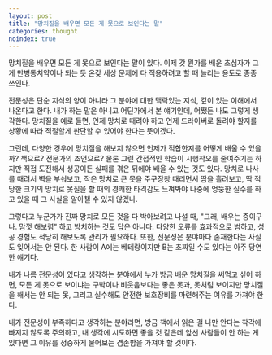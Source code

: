 ```yaml
---
layout: post
title: "망치질을 배우면 모든 게 못으로 보인다는 말"
categories: thought
noindex: true
---
```


망치질을 배우면 모든 게 못으로 보인다는 말이 있다. 이제 갓 뭔가를 배운 초심자가 그게 만병통치약이나 되는 듯 온갖 세상 문제에 다 적용하려고 할 때 놀리는 용도로 종종 쓰인다.

전문성은 단순 지식의 양이 아니라 그 분야에 대한 맥락있는 지식, 깊이 있는 이해에서 나온다고 한다. 내가 하는 말은 아니고 어딘가에서 본 얘기인데, 어쨌든 나도 그렇게 생각한다. 망치질을 예로 들면, 언제 망치로 때려야 하고 언제 드라이버로 돌려야 할지를 상황에 따라 적절할게 판단할 수 있어야 한다는 뜻이겠다.

그런데, 다양한 경우에 망치질을 해보지 않으면 언제가 적합한지를 어떻게 배울 수 있을까? 책으로? 전문가의 조언으로? 물론 그런 간접적인 학습이 시행착오를 줄여주기는 하지만 직접 도전해서 성공이든 실패를 겪은 뒤에야 배울 수 있는 것도 있다. 망치로 나사를 때려서 벽을 부숴보고, 작은 망치로 큰 못을 주구장창 때리면서 땀을 흘려보고, 딱 적당한 크기의 망치로 못질을 할 때의 경쾌한 타격감도 느껴봐야 나중에 엉뚱한 실수를 하고 있을 때 그 사실을 알아챌 수 있지 않겠나.

그렇다고 누군가가 진짜 망치로 모든 것을 다 박아보려고 나설 때, "그래, 배우는 중이구나. 맘껏 해보렴" 하고 방치하는 것도 답은 아니다. 다양한 오류를 효과적으로 범하고, 성공 경험도 적당히 해보도록 관리가 필요하다. 또한, 전문성은 분야마다 존재한다는 사실도 잊어서는 안 된다. 한 사람이 A에는 베테랑이지만 B는 초짜일 수도 있다는 아주 당연한 얘기다.

내가 나름 전문성이 있다고 생각하는 분야에서 누가 방금 배운 망치질을 써먹고 싶어 하면, 모든 게 못으로 보이냐는 구박이나 비웃음보다는 좋은 못과, 못처럼 보이지만 망치질을 해서는 안 되는 못, 그리고 실수해도 안전한 보호장비를 마련해주는 여유를 가져야 한다.

내가 전문성이 부족하다고 생각하는 분야라면, 방금 책에서 읽은 걸 나만 안다는 착각에 빠지지 않도록 주의하고, 내 생각에 시도하면 좋을 것 같은데 앞선 사람들이 안 하는 게 있다면 그 이유를 정중하게 물어보는 겸손함을 가져야 할 것이다.